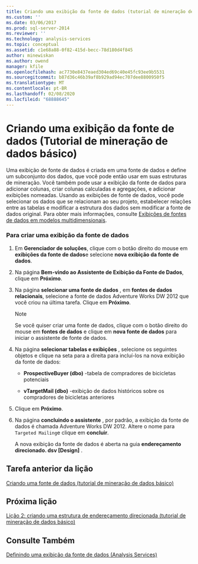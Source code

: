 ```yaml
---
title: Criando uma exibição da fonte de dados (tutorial de mineração de dados básico) | Microsoft Docs
ms.custom: ''
ms.date: 03/06/2017
ms.prod: sql-server-2014
ms.reviewer: ''
ms.technology: analysis-services
ms.topic: conceptual
ms.assetid: c1e68a88-0f82-415d-becc-78d180d4f845
author: minewiskan
ms.author: owend
manager: kfile
ms.openlocfilehash: ac7730e8437eaed304ed69c40e45fc93ee9b5531
ms.sourcegitcommit: b87d36c46b39af8b929ad94ec707dee8800950f5
ms.translationtype: MT
ms.contentlocale: pt-BR
ms.lasthandoff: 02/08/2020
ms.locfileid: "68888645"
---
```

# <a name="creating-a-data-source-view-basic-data-mining-tutorial"></a>Criando uma exibição da fonte de dados (Tutorial de mineração de dados básico)
  Uma exibição de fonte de dados é criada em uma fonte de dados e define um subconjunto dos dados, que você pode então usar em suas estruturas de mineração. Você também pode usar a exibição da fonte de dados para adicionar colunas, criar colunas calculadas e agregações, e adicionar exibições nomeadas. Usando as exibições de fonte de dados, você pode selecionar os dados que se relacionam ao seu projeto, estabelecer relações entre as tabelas e modificar a estrutura dos dados sem modificar a fonte de dados original. Para obter mais informações, consulte [Exibições de fontes de dados em modelos multidimensionais](https://docs.microsoft.com/analysis-services/multidimensional-models/data-source-views-in-multidimensional-models).  
  
### <a name="to-create-a-data-source-view"></a>Para criar uma exibição da fonte de dados  
  
1.  Em **Gerenciador de soluções**, clique com o botão direito do mouse em **exibições da fonte de dados**e selecione **nova exibição da fonte de dados**.  
  
2.  Na página **Bem-vindo ao Assistente de Exibição da Fonte de Dados**, clique em **Próximo**.  
  
3.  Na página **selecionar uma fonte de dados** , em **fontes de dados relacionais**, selecione a fonte de dados Adventure Works DW 2012 que você criou na última tarefa. Clique em **Próximo**.  
  
    > [!NOTE]  
    >  Se você quiser criar uma fonte de dados, clique com o botão direito do mouse em **fontes de dados** e clique em **nova fonte de dados** para iniciar o assistente de fonte de dados.  
  
4.  Na página **selecionar tabelas e exibições** , selecione os seguintes objetos e clique na seta para a direita para incluí-los na nova exibição da fonte de dados:  
  
    -   **ProspectiveBuyer (dbo)** -tabela de compradores de bicicletas potenciais  
  
    -   **vTargetMail (dbo)** -exibição de dados históricos sobre os compradores de bicicletas anteriores  
  
5.  Clique em **Próximo**.  
  
6.  Na página **concluindo o assistente** , por padrão, a exibição da fonte de dados é chamada Adventure Works DW 2012. Altere o nome para `Targeted Mailing`e clique em **concluir**.  
  
     A nova exibição da fonte de dados é aberta na guia **endereçamento direcionado. dsv [Design]** .  
  
## <a name="previous-task-in-lesson"></a>Tarefa anterior da lição  
 [Criando uma fonte de dados &#40;tutorial de mineração de dados básico&#41;](../../2014/tutorials/creating-a-data-source-basic-data-mining-tutorial.md)  
  
## <a name="next-lesson"></a>Próxima lição  
 [Lição 2: criando uma estrutura de endereçamento direcionada &#40;tutorial de mineração de dados básico&#41;](../../2014/tutorials/lesson-2-building-a-targeted-mailing-structure-basic-data-mining-tutorial.md)  
  
## <a name="see-also"></a>Consulte Também  
 [Definindo uma exibição da fonte de dados &#40;Analysis Services&#41;](https://docs.microsoft.com/analysis-services/multidimensional-models/defining-a-data-source-view-analysis-services)  
  
  
